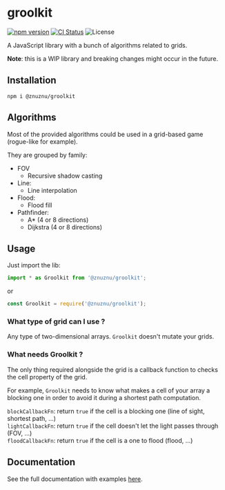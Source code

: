 # groolkit
[![npm version](https://img.shields.io/npm/v/@znuznu/groolkit.svg)](https://www.npmjs.com/package/@znuznu/groolkit)
[![CI Status](https://github.com/znuznu/groolkit/workflows/CI/badge.svg)](https://github.com/znuznu/groolkit/actions)
![License](https://img.shields.io/github/license/znuznu/groolkit)

A JavaScript library with a bunch of algorithms related to grids.  

__Note__: this is a WIP library and breaking changes might occur in the future.  

## __Installation__
`npm i @znuznu/groolkit`

## __Algorithms__
Most of the provided algorithms could be used in a grid-based game (rogue-like for example).

They are grouped by family:  
* FOV
    * Recursive shadow casting
* Line:
    * Line interpolation
* Flood:
    * Flood fill
* Pathfinder:
    * A* (4 or 8 directions)
    * Dijkstra (4 or 8 directions)

## __Usage__

Just import the lib:  
```typescript
import * as Groolkit from '@znuznu/groolkit';
```

or

```typescript
const Groolkit = require('@znuznu/groolkit');
```

### What type of grid can I use ?
Any type of two-dimensional arrays. `Groolkit` doesn't mutate your grids.

### What needs Groolkit ?
The only thing required alongside the grid is a callback function to checks the cell property of the grid.

For example, `Groolkit` needs to know what makes a cell of your array a blocking one in order to avoid it during a shortest path computation.  

`blockCallbackFn`: return `true` if the cell is a blocking one (line of sight, shortest path, ...)  
`lightCallbackFn`: return `true` if the cell doesn't let the light passes through (FOV, ...)  
`floodCallbackFn`: return `true` if the cell is a one to flood (flood, ...)

## __Documentation__

See the full documentation with examples [here](https://znuznu.github.io/groolkit/).